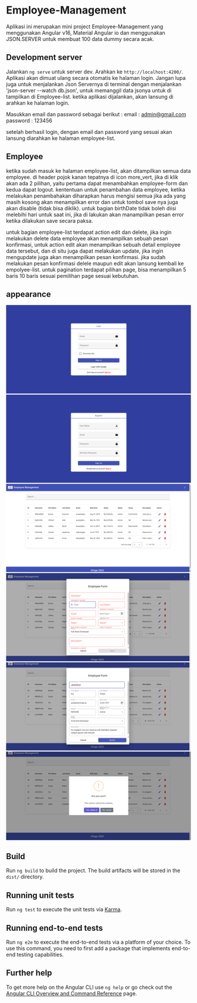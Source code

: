 # Employee-Management

Aplikasi ini merupakan mini project Employee-Management yang menggunakan Angular v16, Material Angular io dan menggunakan JSON.SERVER untuk membuat 100 data dummy secara acak. 

## Development server

Jalankan `ng serve` untuk server dev. Arahkan ke `http://localhost:4200/`. Aplikasi akan dimuat ulang secara otomatis ke halaman login.
Jangan lupa juga untuk menjalankan Json Servernya di terminal dengan menjalankan 'json-server --watch db.json', untuk memanggil data jsonya untuk di tampilkan di Employee-list.
ketika aplikasi dijalankan, akan lansung di arahkan ke halaman login.

Masukkan email dan password sebagai berikut :
email :  admin@gmail.com
password : 123456

setelah berhasil login, dengan email dan password yang sesuai akan lansung diarahkan ke halaman employee-list.

## Employee

ketika sudah masuk ke halaman employee-list, akan ditampilkan semua data employee. di header pojok kanan tepatnya di icon more_vert, jika di klik akan ada 2 pilihan, 
yaitu pertama dapat menambahkan employee-form dan kedua dapat logout. kententuan untuk penambahan data employee, ketika melakukan penambahakan diharapkan harus mengisi semua jika ada yang masih kosong akan menampilkan error dan untuk tombol save nya juga akan disable (tidak bisa diklik).
untuk bagian birthDate tidak boleh diisi melebihi hari untuk saat ini, jika di lakukan akan manampilkan pesan error ketika dilakukan save secara paksa.

untuk bagian employee-list terdapat action edit dan delete, jika ingin melakukan delete data employee akan menampilkan sebuah pesan konfirmasi, untuk action edit
akan menampilkan sebuah detail employee data tersebut, dan di situ juga dapat melakukan update, jika ingin mengupdate juga akan menampilkan pesan konfirmasi. jika sudah melakukan pesan
konfirmasi delele maupun edit akan lansung kembali ke empolyee-list. untuk pagination terdapat pilihan page, bisa menampilkan 5 baris 10 baris sesuai pemilihan page sesuai kebutuhan. 


## appearance
![Login](src/assets/images/login.png)
![Register](src/assets/images/register.png)
![List](src/assets/images/employee-list.png)
![Form](src/assets/images/employee-form.png)
![update](src/assets/images/update.png)
![delete](src/assets/images/delete.png)

## Build

Run `ng build` to build the project. The build artifacts will be stored in the `dist/` directory.

## Running unit tests

Run `ng test` to execute the unit tests via [Karma](https://karma-runner.github.io).

## Running end-to-end tests

Run `ng e2e` to execute the end-to-end tests via a platform of your choice. To use this command, you need to first add a package that implements end-to-end testing capabilities.

## Further help

To get more help on the Angular CLI use `ng help` or go check out the [Angular CLI Overview and Command Reference](https://angular.io/cli) page.
